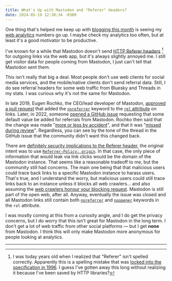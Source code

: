 ```yaml
---
title: What's Up with Mastodon and "Referer" Headers?
date: 2024-05-19 12:30:34 -0300
---
```


One thing that's helped me keep up with [blogging this month](https://anderegg.ca/2024/05/02/weblog-posting-month-2024) is seeing my [web analytics](https://anderegg.ca/2023/12/14/switching-from-plausible-to-tinylytics) numbers go up. I maybe check my analytics too often, but at least it's a good motivator to be productive.

I've known for a while that Mastodon doesn't send [HTTP Referer headers](https://developer.mozilla.org/en-US/docs/Web/HTTP/Headers/Referer) [^1] for outgoing links via the web app, but it's always slightly annoyed me. I still get visitor data for people coming from Mastodon, I just can't tell that Mastodon sent them.

This isn't really that big a deal. Most people don't use web clients for social media services, and the mobile/native clients don't send referral data. Still, I do see referral headers for some web traffic from Bluesky and Threads in my stats. I was curious why it's not the same for Mastodon.

In late 2019, Eugen Rochko, the CEO/lead developer of Mastodon, [approved a pull request](https://github.com/mastodon/mastodon/pull/12202) that added the [`noreferrer`](https://developer.mozilla.org/en-US/docs/Web/HTML/Attributes/rel/noreferrer) keyword to the [`rel` attribute](https://developer.mozilla.org/en-US/docs/Web/HTML/Attributes/rel) on links. Later, in 2022, someone [opened a GitHub issue](https://github.com/mastodon/mastodon/issues/21795) requesting that some default value be added for referrals from Mastodon. Rochko then said that the change was made "[more or less by accident](https://github.com/mastodon/mastodon/issues/21795#issuecomment-1329273504)", and that it was "[missed during review](https://github.com/mastodon/mastodon/issues/21795#issuecomment-1374680597)". Regardless, you can see by the tone of the thread in the GitHub issue that the community didn't want this changed back.

There are [definitely security implications to the Referer header](https://developer.mozilla.org/en-US/docs/Web/Security/Referer_header:_privacy_and_security_concerns), the original intent was to use [`Referrer-Policy: origin`](https://developer.mozilla.org/en-US/docs/Web/HTTP/Headers/Referrer-Policy#origin). In that case, the only piece of information that would leak via link clicks would be the domain of the Mastodon instance. That seems like a reasonable tradeoff to me, but the community still had concerns. The main one being that that malicious users could trace back links to a specific Mastodon instance to harass users. That's true, and I understand the worry, but malicious users could still trace links back to an instance unless it blocks all web crawlers… and also assuming the [web crawlers honour your blocking request](https://developers.google.com/search/docs/crawling-indexing/robots/intro#understand-the-limitations-of-a-robots.txt-file). Mastodon is still part of the open web, after all. Anyway, eventually the issue was closed and all Mastodon links still contain both [`noreferrer`](https://developer.mozilla.org/en-US/docs/Web/HTML/Attributes/rel/noreferrer) and [`noopener`](https://developer.mozilla.org/en-US/docs/Web/HTML/Attributes/rel/noopener) keywords in the `rel` attribute.

I was mostly coming at this from a curiosity angle, and I do get the privacy concerns, but I do worry that this isn't great for Mastodon in the long term. I don't get a lot of web traffic from other social platforms — but I get **none** from Mastodon. I think this will only make Mastodon more anonymous for people looking at analytics.

---

[^1]: I was today years old when I realized that "Referer" isn't spelled correctly. Apparently this is a spelling mistake that was [locked into the specification in 1996](https://en.wikipedia.org/wiki/HTTP_referer#Etymology). I guess I've gotten away this long without realizing it because I've been saved by HTTP libraries?
